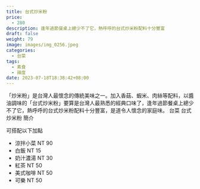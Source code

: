```yaml
---
title: 台式炒米粉
price:
  - 280
description: 逢年過節餐桌上總少不了它，熱呼呼的台式炒米粉配料十分豐富
draft: false
weight: 79
image: images/img_0256.jpeg
categories:
  - 台菜
tags:
  - 素食
  - 辣度
date: 2023-07-18T18:38:42+08:00
---
```

「炒米粉」是台灣人最懷念的傳統美味之一。加入香菇、蝦米、肉絲等配料，以醬油調味的「台式炒米粉」要算是台灣人最熟悉的經典口味了，逢年過節餐桌上總少不了它，熱呼呼的台式炒米粉配料十分豐富，是道令人懷念的家庭味。
台菜 台式炒米粉 簡介

可搭配以下加點

- 涼拌小菜  NT 90
- 白飯 NT 15
- 奶汁濃湯 NT 30
- 紅茶  NT 50
- 美式咖啡 NT 50
- 可樂 NT 50

